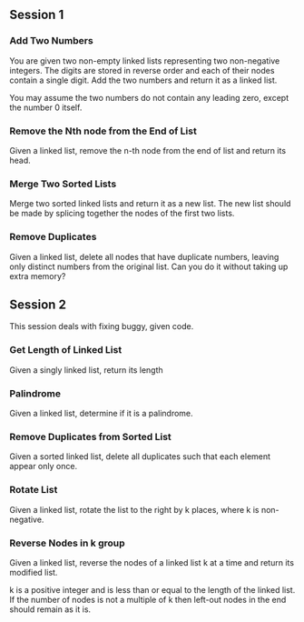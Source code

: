## Session 1

### Add Two Numbers

You are given two non-empty linked lists representing two non-negative integers. The digits are stored in reverse order and each of their nodes contain a single digit. Add the two numbers and return it as a linked list.

You may assume the two numbers do not contain any leading zero, except the number 0 itself.

### Remove the Nth node from the End of List

Given a linked list, remove the n-th node from the end of list and return its head.

### Merge Two Sorted Lists

Merge two sorted linked lists and return it as a new list. The new list should be made by splicing together the nodes of the first two lists.

### Remove Duplicates

Given a linked list, delete all nodes that have duplicate numbers, leaving only distinct numbers from the original list. Can you do it without taking up extra memory?

## Session 2
This session deals with fixing buggy, given code.

### Get Length of Linked List
Given a singly linked list, return its length


### Palindrome
Given a linked list, determine if it is a palindrome.


### Remove Duplicates from Sorted List
Given a sorted linked list, delete all duplicates such that each element appear only once.



### Rotate List
Given a linked list, rotate the list to the right by k places, where k is non-negative.



### Reverse Nodes in k group
Given a linked list, reverse the nodes of a linked list k at a time and return its modified list.

k is a positive integer and is less than or equal to the length of the linked list. If the number of nodes is not a multiple of k then left-out nodes in the end should remain as it is.